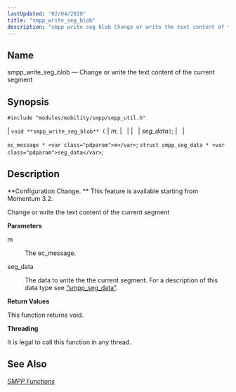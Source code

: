 ```yaml
---
lastUpdated: "02/04/2020"
title: "smpp_write_seg_blob"
description: "smpp write seg blob Change or write the text content of the current segment void smpp write seg blob m seg data ec message m struct smpp seg data seg data Configuration Change This feature is available starting from Momentum 3 2 Change or write the text content of the..."
---
```


<a name="apis.smpp_write_seg_blob"></a> 
## Name

smpp_write_seg_blob — Change or write the text content of the current segment

## Synopsis

`#include "modules/mobility/smpp/smpp_util.h"`

| `void **smpp_write_seg_blob** (` | <var class="pdparam">m</var>, |   |
|   | <var class="pdparam">seg_data</var>`)`; |   |

`ec_message * <var class="pdparam">m</var>`;
`struct smpp_seg_data * <var class="pdparam">seg_data</var>`;<a name="idp61634720"></a> 
## Description

**Configuration Change. ** This feature is available starting from Momentum 3.2.

Change or write the text content of the current segment

**<a name="idp61637616"></a> Parameters**

<dl class="variablelist">

<dt>m</dt>

<dd>

The ec_message.

</dd>

<dt>seg_data</dt>

<dd>

The data to write the the current segment. For a description of this data type see [“smpp_seg_data”](/momentum/3/3-api/structs-smpp-seg-data).

</dd>

</dl>

**<a name="idp61642800"></a> Return Values**

This function returns void.

**<a name="idp61643712"></a> Threading**

It is legal to call this function in any thread.

<a name="idp61644816"></a> 
## See Also

[*SMPP Functions*](/momentum/3/3-api/smpp)